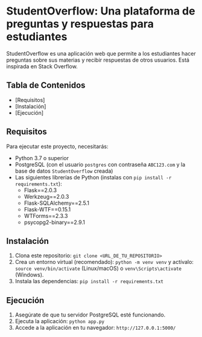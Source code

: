 # StudentOverflow: Una plataforma de preguntas y respuestas para estudiantes

StudentOverflow es una aplicación web que permite a los estudiantes hacer preguntas sobre sus materias y recibir respuestas de otros usuarios.  Está inspirada en Stack Overflow.

## Tabla de Contenidos

* [Requisitos]
* [Instalación]
* [Ejecución]



## <a name="requisitos"></a>Requisitos

Para ejecutar este proyecto, necesitarás:

* Python 3.7 o superior
* PostgreSQL (con el usuario `postgres` con contraseña `ABC123.com` y la base de datos `StudentOverflow` creada)
* Las siguientes librerías de Python (instalas con `pip install -r requirements.txt`):
    * Flask==2.0.3
    * Werkzeug==2.0.3
    * Flask-SQLAlchemy==2.5.1
    * Flask-WTF==0.15.1
    * WTForms==2.3.3
    * psycopg2-binary==2.9.1


## <a name="instalación"></a>Instalación

1. Clona este repositorio: `git clone <URL_DE_TU_REPOSITORIO>`
2. Crea un entorno virtual (recomendado): `python -m venv venv`  y actívalo: `source venv/bin/activate` (Linux/macOS) o `venv\Scripts\activate` (Windows).
3. Instala las dependencias: `pip install -r requirements.txt`


## <a name="ejecución"></a>Ejecución

1. Asegúrate de que tu servidor PostgreSQL esté funcionando.
2. Ejecuta la aplicación: `python app.py`
3. Accede a la aplicación en tu navegador: `http://127.0.0.1:5000/`






